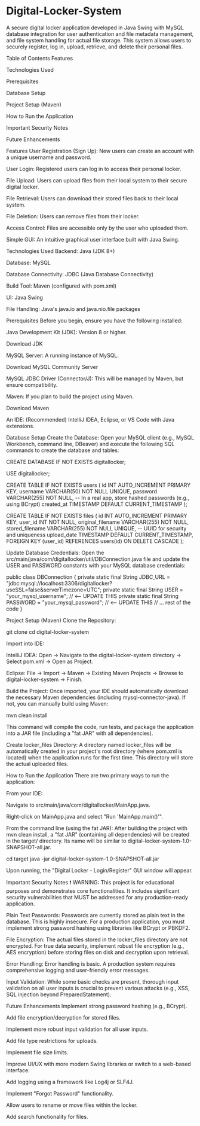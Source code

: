 # Digital-Locker-System
A secure digital locker application developed in Java Swing with MySQL database integration for user authentication and file metadata management, and file system handling for actual file storage. This system allows users to securely register, log in, upload, retrieve, and delete their personal files.

Table of Contents
Features

Technologies Used

Prerequisites

Database Setup

Project Setup (Maven)

How to Run the Application

Important Security Notes

Future Enhancements

Features
User Registration (Sign Up): New users can create an account with a unique username and password.

User Login: Registered users can log in to access their personal locker.

File Upload: Users can upload files from their local system to their secure digital locker.

File Retrieval: Users can download their stored files back to their local system.

File Deletion: Users can remove files from their locker.

Access Control: Files are accessible only by the user who uploaded them.

Simple GUI: An intuitive graphical user interface built with Java Swing.

Technologies Used
Backend: Java (JDK 8+)

Database: MySQL

Database Connectivity: JDBC (Java Database Connectivity)

Build Tool: Maven (configured with pom.xml)

UI: Java Swing

File Handling: Java's java.io and java.nio.file packages

Prerequisites
Before you begin, ensure you have the following installed:

Java Development Kit (JDK): Version 8 or higher.

Download JDK

MySQL Server: A running instance of MySQL.

Download MySQL Community Server

MySQL JDBC Driver (Connector/J): This will be managed by Maven, but ensure compatibility.

Maven: If you plan to build the project using Maven.

Download Maven

An IDE: (Recommended) IntelliJ IDEA, Eclipse, or VS Code with Java extensions.

Database Setup
Create the Database:
Open your MySQL client (e.g., MySQL Workbench, command line, DBeaver) and execute the following SQL commands to create the database and tables:

CREATE DATABASE IF NOT EXISTS digitallocker;

USE digitallocker;

CREATE TABLE IF NOT EXISTS users (
    id INT AUTO_INCREMENT PRIMARY KEY,
    username VARCHAR(50) NOT NULL UNIQUE,
    password VARCHAR(255) NOT NULL, -- In a real app, store hashed passwords (e.g., using BCrypt)
    created_at TIMESTAMP DEFAULT CURRENT_TIMESTAMP
);

CREATE TABLE IF NOT EXISTS files (
    id INT AUTO_INCREMENT PRIMARY KEY,
    user_id INT NOT NULL,
    original_filename VARCHAR(255) NOT NULL,
    stored_filename VARCHAR(255) NOT NULL UNIQUE, -- UUID for security and uniqueness
    upload_date TIMESTAMP DEFAULT CURRENT_TIMESTAMP,
    FOREIGN KEY (user_id) REFERENCES users(id) ON DELETE CASCADE
);

Update Database Credentials:
Open the src/main/java/com/digitallocker/util/DBConnection.java file and update the USER and PASSWORD constants with your MySQL database credentials:

public class DBConnection {
    private static final String JDBC_URL = "jdbc:mysql://localhost:3306/digitallocker?useSSL=false&serverTimezone=UTC";
    private static final String USER = "your_mysql_username"; // <-- UPDATE THIS
    private static final String PASSWORD = "your_mysql_password"; // <-- UPDATE THIS
    // ... rest of the code
}

Project Setup (Maven)
Clone the Repository:

git clone <your-repository-url>
cd digital-locker-system

Import into IDE:

IntelliJ IDEA: Open -> Navigate to the digital-locker-system directory -> Select pom.xml -> Open as Project.

Eclipse: File -> Import -> Maven -> Existing Maven Projects -> Browse to digital-locker-system -> Finish.

Build the Project:
Once imported, your IDE should automatically download the necessary Maven dependencies (including mysql-connector-java). If not, you can manually build using Maven:

mvn clean install

This command will compile the code, run tests, and package the application into a JAR file (including a "fat JAR" with all dependencies).

Create locker_files Directory:
A directory named locker_files will be automatically created in your project's root directory (where pom.xml is located) when the application runs for the first time. This directory will store the actual uploaded files.

How to Run the Application
There are two primary ways to run the application:

From your IDE:

Navigate to src/main/java/com/digitallocker/MainApp.java.

Right-click on MainApp.java and select "Run 'MainApp.main()'".

From the command line (using the fat JAR):
After building the project with mvn clean install, a "fat JAR" (containing all dependencies) will be created in the target/ directory. Its name will be similar to digital-locker-system-1.0-SNAPSHOT-all.jar.

cd target
java -jar digital-locker-system-1.0-SNAPSHOT-all.jar

Upon running, the "Digital Locker - Login/Register" GUI window will appear.

Important Security Notes
❗ WARNING: This project is for educational purposes and demonstrates core functionalities. It includes significant security vulnerabilities that MUST be addressed for any production-ready application.

Plain Text Passwords: Passwords are currently stored as plain text in the database. This is highly insecure. For a production application, you must implement strong password hashing using libraries like BCrypt or PBKDF2.

File Encryption: The actual files stored in the locker_files directory are not encrypted. For true data security, implement robust file encryption (e.g., AES encryption) before storing files on disk and decryption upon retrieval.

Error Handling: Error handling is basic. A production system requires comprehensive logging and user-friendly error messages.

Input Validation: While some basic checks are present, thorough input validation on all user inputs is crucial to prevent various attacks (e.g., XSS, SQL injection beyond PreparedStatement).

Future Enhancements
Implement strong password hashing (e.g., BCrypt).

Add file encryption/decryption for stored files.

Implement more robust input validation for all user inputs.

Add file type restrictions for uploads.

Implement file size limits.

Improve UI/UX with more modern Swing libraries or switch to a web-based interface.

Add logging using a framework like Log4j or SLF4J.

Implement "Forgot Password" functionality.

Allow users to rename or move files within the locker.

Add search functionality for files.

